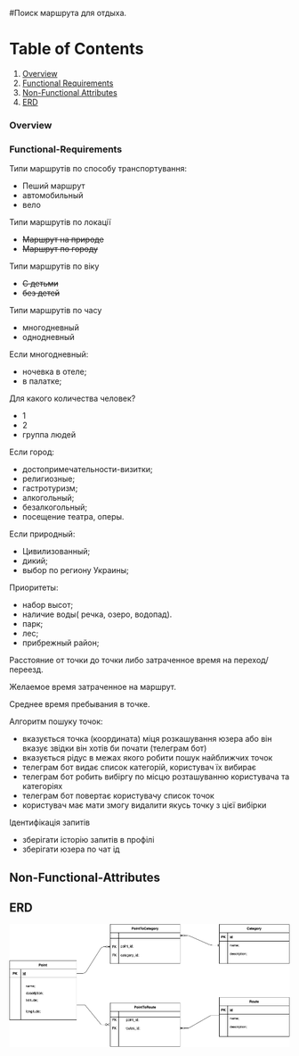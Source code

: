 #Поиск маршрута для отдыха.

# Table of Contents
1. [Overview](#Overview)
2. [Functional Requirements](#Functional-Requirements)
3. [Non-Functional Attributes](#Non-Functional-Attributes)
4. [ERD](#ERD)

### Overview

### Functional-Requirements

Типи маршрутів по способу транспортування:
- Пеший маршрут
- автомобильный
- вело

Типи маршрутів по локації
- ~~Маршрут на природе~~
- ~~Маршрут по городу~~

Типи маршрутів по віку 
- ~~С детьми~~
- ~~без детей~~

Типи маршрутів по часу
- многодневный
- однодневный

Если многодневный:
- ночевка в отеле;
- в палатке;

Для какого количества человек?
- 1
- 2
- группа людей

Если город:
- достопримечательности-визитки;
- религиозные;
- гастротуризм;
- алкогольный;
- безалкогольный;
- посещение театра, оперы.

Если природный:
- Цивилизованный;
- дикий;
- выбор по региону Украины;

Приоритеты:
- набор высот;
- наличие воды( речка, озеро, водопад).
- парк;
- лес;
- прибрежный район;

Расстояние от точки до точки либо затраченное время на переход/переезд.

Желаемое время затраченное на маршрут.

Среднее время пребывания в точке.

Алгоритм пошуку точок:
- вказується точка (координата) міця розкашування юзера або він вказує звідки він хотів би почати (телеграм бот)
- вказується рідус в межах якого робити пошук найближчих точок
- телеграм бот видає список категорій, користувач їх вибирає
- телеграм бот робить вибіргу по місцю розташуванню користувача та категоріях
- телеграм бот повертає користувачу список точок
- користувач має мати змогу видалити якусь точку з цієї вибірки

Ідентифікація запитів
- зберігати історію запитів в профілі
- зберігати юзера по чат ід

## Non-Functional-Attributes


## ERD

![Tux, the Linux mascot](mailie_erd.png)